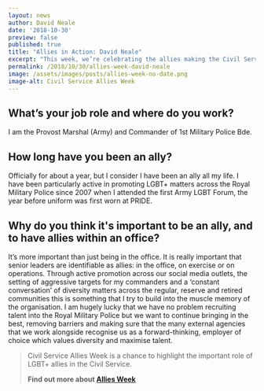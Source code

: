 ```yaml
---
layout: news
author: David Neale
date: '2018-10-30'
preview: false
published: true
title: "Allies in Action: David Neale"
excerpt: "This week, we’re celebrating the allies making the Civil Service a great place to work for LGBT+ people. David works in the Ministry of Defence. In this post, David shares why he thinks being an ally is important."
permalink: /2018/10/30/allies-week-david-neale
image: /assets/images/posts/allies-week-no-date.png
image-alt: Civil Service Allies Week
---
```


## What’s your job role and where do you work? 

I am the Provost Marshal (Army) and Commander of 1st Military Police Bde.

## How long have you been an ally?  

Officially for about a year, but I consider I have been an ally all my life. I have been particularly active in promoting LGBT+ matters across the Royal Military Police since 2007 when I attended the first Army LGBT Forum, the year before uniform was first worn at PRIDE.

## Why do you think it's important to be an ally, and to have allies within an office?  

It’s more important than just being in the office. It is really important that senior leaders are identifiable as allies: in the office, on exercise or on operations. Through active promotion across our social media outlets, the setting of aggressive targets for my commanders and a ‘constant conversation’ of diversity matters across the regular, reserve and retired communities this is something that I try to build into the muscle memory of the organisation. I am hugely lucky that we have no problem recruiting talent into the Royal Military Police but we want to continue bringing in the best, removing barriers and making sure that the many external agencies that we work alongside recognise us as a forward-thinking, employer of choice which values diversity and maximise talent.

> Civil Service Allies Week is a chance to highlight the important role of LGBT+ allies in the Civil Service. 
>
> **Find out more about [Allies Week](/allies-week)**